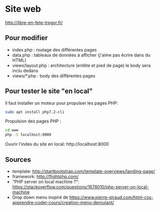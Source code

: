 # Site web
http://libre-en-fete-tregor.fr/

## Pour modifier
* index.php : routage des différentes pages
* data.php : tableaux de données à afficher (j'aime pas écrire dans du HTML)
* views/layout.php : architecture (entête et pied de page) le body sera inclu dedans
* views/*.php : body des différentes pages

## Pour tester le site "en local"

Il faut installer un moteur pour propulser les pages PHP:
```sh
sudo apt install php7.2-cli
```

Propulsion des pages PHP :
```sh
cd www
php -S localhost:8000
```

Ouvrir l'index du site en local: http://localhost:8000

## Sources
* template: http://startbootstrap.com/template-overviews/landing-page/
* framework: http://flightphp.com/
* "PHP server on local machine ?": https://stackoverflow.com/questions/1678010/php-server-on-local-machine
* Drop down menu inspiré de https://www.pierre-giraud.com/html-css-apprendre-coder-cours/creation-menu-deroulant/
